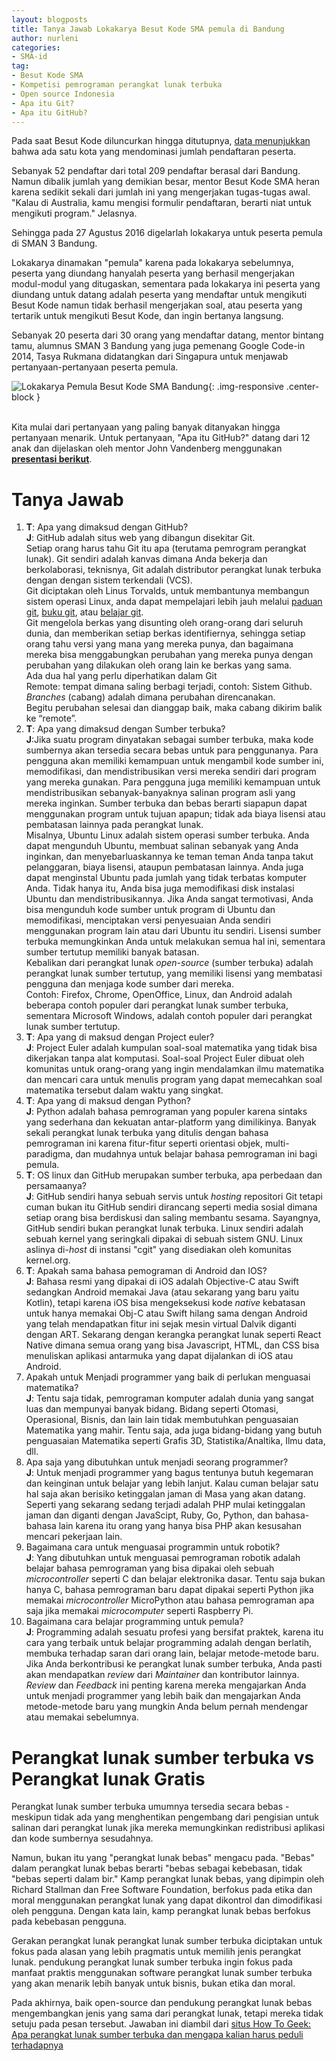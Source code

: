 ```yaml
---
layout: blogposts
title: Tanya Jawab Lokakarya Besut Kode SMA pemula di Bandung
author: nurleni
categories:
- SMA-id
tag:
- Besut Kode SMA
- Kompetisi pemrograman perangkat lunak terbuka
- Open source Indonesia
- Apa itu Git?
- Apa itu GitHub?
---
```


Pada saat Besut Kode diluncurkan hingga ditutupnya, [data menunjukkan](http://wikimedia-id.github.io/sma-id/2017/01/03/HasilBesutKodeSMA.html) bahwa ada satu kota yang mendominasi jumlah pendaftaran peserta.

Sebanyak 52 pendaftar dari total 209 pendaftar berasal dari Bandung. Namun dibalik jumlah yang demikian besar, mentor Besut Kode SMA heran karena sedikit sekali dari jumlah ini yang mengerjakan tugas-tugas awal. "Kalau di Australia, kamu mengisi formulir pendaftaran, berarti niat untuk mengikuti program." Jelasnya.

Sehingga pada 27 Agustus 2016 digelarlah lokakarya untuk peserta pemula di SMAN 3 Bandung.

Lokakarya dinamakan "pemula" karena pada lokakarya sebelumnya, peserta yang diundang hanyalah peserta yang berhasil mengerjakan modul-modul yang ditugaskan, sementara pada lokakarya ini peserta yang diundang untuk datang adalah peserta yang mendaftar untuk mengikuti Besut Kode namun tidak berhasil mengerjakan soal, atau peserta yang tertarik untuk mengikuti Besut Kode, dan ingin bertanya langsung.

Sebanyak 20 peserta dari 30 orang yang mendaftar datang, mentor bintang tamu, alumnus SMAN 3 Bandung yang juga pemenang Google Code-in 2014, Tasya Rukmana didatangkan dari Singapura untuk menjawab pertanyaan-pertanyaan peserta pemula.

![Lokakarya Pemula Besut Kode SMA Bandung](http://wikimedia-id.github.io/besutkode/img/blog/Peserta%20Lokakarya%20pemula%20Besut%20Kode%20SMA%20%20Bandung%202.jpg "Lokakarya Pemula Besut Kode SMA Bandung"){: .img-responsive .center-block }

<br>Kita mulai dari pertanyaan yang paling banyak ditanyakan hingga pertanyaan menarik. Untuk pertanyaan, "Apa itu GitHub?" datang dari 12 anak dan dijelaskan oleh mentor John Vandenberg menggunakan **[presentasi berikut](http://www.slideshare.net/jayvdb/workshop-2-65341653)**.

# Tanya Jawab

1. **T**: Apa yang dimaksud dengan GitHub?<br> **J**: GitHub adalah situs web yang dibangun disekitar Git. <br>Setiap orang harus tahu Git itu apa (terutama pemrogram perangkat lunak). Git sendiri adalah kanvas dimana Anda bekerja dan berkolaborasi, teknisnya, Git adalah distributor perangkat lunak terbuka dengan dengan sistem terkendali (VCS). <br> Git diciptakan oleh Linus Torvalds, untuk membantunya membangun sistem operasi Linux, anda dapat mempelajari lebih jauh melalui [paduan git](https://github.com/GitIndonesia/handbook), [buku git](https://github.com/endymuhardin/buku-git), atau [belajar git](https://github.com/endymuhardin/belajarGit). <br> Git mengelola berkas yang disunting oleh orang-orang dari seluruh dunia, dan memberikan setiap berkas identifiernya, sehingga setiap orang tahu versi yang mana yang mereka punya, dan bagaimana mereka bisa menggabungkan perubahan yang mereka punya dengan perubahan yang dilakukan oleh orang lain ke berkas yang sama. <br> Ada dua hal yang perlu diperhatikan dalam Git<br>Remote: tempat dimana saling berbagi terjadi, contoh: Sistem Github.<br>*Branches* (cabang) adalah dimana perubahan direncanakan. <br>Begitu perubahan selesai dan dianggap baik, maka cabang dikirim balik ke “remote”.
2. **T**: Apa yang dimaksud dengan Sumber terbuka?<br>**J**:Jika suatu program dinyatakan sebagai sumber terbuka, maka kode sumbernya akan tersedia secara bebas untuk para penggunanya. Para pengguna akan memiliki kemampuan untuk mengambil kode sumber ini, memodifikasi, dan mendistribusikan versi mereka sendiri dari program yang mereka gunakan. Para pengguna juga memiliki kemampuan untuk mendistribusikan sebanyak-banyaknya salinan program asli yang mereka inginkan. Sumber terbuka dan bebas berarti siapapun dapat menggunakan program untuk tujuan apapun; tidak ada biaya lisensi atau pembatasan lainnya pada perangkat lunak.<br>Misalnya, Ubuntu Linux adalah sistem operasi sumber terbuka. Anda dapat mengunduh Ubuntu, membuat salinan sebanyak yang Anda inginkan, dan menyebarluaskannya ke teman teman Anda tanpa takut pelanggaran, biaya lisensi, ataupun pembatasan lainnya. Anda juga dapat menginstal Ubuntu pada jumlah yang tidak terbatas komputer Anda. Tidak hanya itu, Anda bisa juga memodifikasi disk instalasi Ubuntu dan mendistribusikannya. Jika Anda sangat termotivasi, Anda bisa mengunduh kode sumber untuk program di Ubuntu dan memodifikasi, menciptakan versi penyesuaian Anda sendiri menggunakan program lain atau dari Ubuntu itu sendiri. Lisensi sumber terbuka memungkinkan Anda untuk melakukan semua hal ini, sementara sumber tertutup memiliki banyak batasan. <br> Kebalikan dari perangkat lunak *open-source* (sumber terbuka) adalah perangkat lunak sumber tertutup, yang memiliki lisensi yang membatasi pengguna dan menjaga kode sumber dari mereka. <br>Contoh: Firefox, Chrome, OpenOffice, Linux, dan Android adalah beberapa contoh populer dari perangkat lunak sumber terbuka, sementara Microsoft Windows, adalah contoh populer dari perangkat lunak sumber tertutup.
3. **T**: Apa yang di maksud dengan Project euler?<br>**J**: Project Euler adalah kumpulan soal-soal matematika yang tidak bisa dikerjakan tanpa alat komputasi. Soal-soal Project Euler dibuat oleh komunitas untuk orang-orang yang ingin mendalamkan ilmu matematika dan mencari cara untuk menulis program yang dapat memecahkan soal matematika tersebut dalam waktu yang singkat.
4. **T**: Apa yang di maksud dengan Python?<br>**J**: Python adalah bahasa pemrograman yang populer karena sintaks yang sederhana dan kekuatan antar-platform yang dimilikinya. Banyak sekali perangkat lunak terbuka yang ditulis dengan bahasa pemrograman ini karena fitur-fitur seperti orientasi objek, multi-paradigma, dan mudahnya untuk belajar bahasa pemrograman ini bagi pemula.
5. **T**: OS linux dan GitHub merupakan sumber terbuka, apa perbedaan dan persamaanya?<br>**J**: GitHub sendiri hanya sebuah servis untuk *hosting* repositori Git tetapi cuman bukan itu GitHub sendiri dirancang seperti media sosial dimana setiap orang bisa berdiskusi dan saling membantu sesama. Sayangnya, GitHub sendiri bukan perangkat lunak terbuka. Linux sendiri adalah sebuah kernel yang seringkali dipakai di sebuah sistem GNU. Linux aslinya di-*host* di instansi "cgit" yang disediakan oleh komunitas kernel.org.
6. **T**: Apakah sama bahasa pemograman di Android dan IOS? <br>**J**: Bahasa resmi yang dipakai di iOS adalah Objective-C atau Swift sedangkan Android memakai Java (atau sekarang yang baru yaitu Kotlin), tetapi karena iOS bisa mengeksekusi kode *native* kebatasan untuk hanya memakai Obj-C atau Swift hilang sama dengan Android yang telah mendapatkan fitur ini sejak mesin virtual Dalvik diganti dengan ART. Sekarang dengan kerangka perangkat lunak seperti React Native dimana semua orang yang bisa Javascript, HTML, dan CSS bisa menuliskan aplikasi antarmuka yang dapat dijalankan di iOS atau Android.
7. Apakah untuk Menjadi programmer yang baik di perlukan menguasai matematika?<br>**J**: Tentu saja tidak, pemrograman komputer adalah dunia yang sangat luas dan mempunyai banyak bidang. Bidang seperti Otomasi, Operasional, Bisnis, dan lain lain tidak membutuhkan penguasaian Matematika yang mahir. Tentu saja, ada juga bidang-bidang yang butuh penguasaian Matematika seperti Grafis 3D, Statistika/Analtika, Ilmu data, dll.
8. Apa saja yang dibutuhkan untuk menjadi seorang programmer?<br>**J**: Untuk menjadi programmer yang bagus tentunya butuh kegemaran dan keinginan untuk belajar yang lebih lanjut. Kalau cuman belajar satu hal saja akan berisiko ketinggalan jaman di Masa yang akan datang. Seperti yang sekarang sedang terjadi adalah PHP mulai ketinggalan jaman dan diganti dengan JavaScipt, Ruby, Go, Python, dan bahasa-bahasa lain karena itu orang yang hanya bisa PHP akan kesusahan mencari pekerjaan lain.
9. Bagaimana cara untuk menguasai programmin untuk robotik?<br>**J**: Yang dibutuhkan untuk menguasai pemrograman robotik adalah belajar bahasa pemrograman yang bisa dipakai oleh sebuah *microcontroller* seperti C dan belajar elektronika dasar. Tentu saja bukan hanya C, bahasa pemrograman baru dapat dipakai seperti Python jika memakai *microcontroller* MicroPython atau bahasa pemrograman apa saja jika memakai *microcomputer* seperti Raspberry Pi.
10. Bagaimana cara belajar programming untuk pemula?<br>**J**: Programming adalah sesuatu profesi yang bersifat praktek, karena itu cara yang terbaik untuk belajar programming adalah dengan berlatih, membuka terhadap saran dari orang lain, belajar metode-metode baru. Jika Anda berkontribusi ke perangkat lunak sumber terbuka, Anda pasti akan mendapatkan *review* dari *Maintainer* dan kontributor lainnya. *Review* dan *Feedback* ini penting karena mereka mengajarkan Anda untuk menjadi programmer yang lebih baik dan mengajarkan Anda metode-metode baru yang mungkin Anda belum pernah mendengar atau memakai sebelumnya.

# Perangkat lunak sumber terbuka vs Perangkat lunak Gratis

Perangkat lunak sumber terbuka umumnya tersedia secara bebas - meskipun tidak ada yang menghentikan pengembang dari pengisian untuk salinan dari perangkat lunak jika mereka memungkinkan redistribusi aplikasi dan kode sumbernya sesudahnya.

Namun, bukan itu yang "perangkat lunak bebas" mengacu pada. "Bebas" dalam perangkat lunak bebas berarti "bebas sebagai kebebasan, tidak "bebas seperti dalam bir." Kamp perangkat lunak bebas, yang dipimpin oleh Richard Stallman dan Free Software Foundation, berfokus pada etika dan moral menggunakan perangkat lunak yang dapat dikontrol dan dimodifikasi oleh pengguna. Dengan kata lain, kamp perangkat lunak bebas berfokus pada kebebasan pengguna.

Gerakan perangkat lunak perangkat lunak sumber terbuka diciptakan untuk fokus pada alasan yang lebih pragmatis untuk memilih jenis perangkat lunak. pendukung perangkat lunak sumber terbuka ingin fokus pada manfaat praktis menggunakan software perangkat lunak sumber terbuka yang akan menarik lebih banyak untuk bisnis, bukan etika dan moral.

Pada akhirnya, baik open-source dan pendukung perangkat lunak bebas mengembangkan jenis yang sama dari perangkat lunak, tetapi mereka tidak setuju pada pesan tersebut. Jawaban ini diambil dari [situs How To Geek: Apa perangkat lunak sumber terbuka dan mengapa kalian harus peduli terhadapnya](http://www.howtogeek.com/129967/htg-explains-what-is-open-source-software-and-why-you-should-care/)
